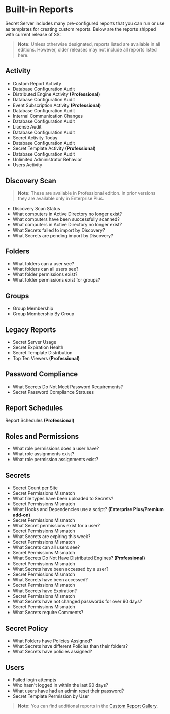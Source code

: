 [title]: # (Built-in Reports)
[tags]: # (Built-in Reports)
[priority]: # (1000)

# Built-in Reports

Secret Server includes many pre-configured reports that you can run or use as templates for creating custom reports. Below are the reports shipped with current release of SS:

>**Note:** Unless otherwise designated, reports listed are available in all editions.  However, older releases may not include all reports listed here.

## Activity

- Custom Report Activity
- Database Configuration Audit
- Distributed Engine Activity **(Professional)**
- Database Configuration Audit
- Event Subscription Activity **(Professional)**
- Database Configuration Audit
- Internal Communication Changes
- Database Configuration Audit
- License Audit
- Database Configuration Audit
- Secret Activity Today
- Database Configuration Audit
- Secret Template Activity **(Professional)**
- Database Configuration Audit
- Unlimited Administrator Behavior
- Users Activity

## Discovery Scan

> **Note:** These are available in Professional edition. In prior versions they are available only in Enterprise Plus.

- Discovery Scan Status
- What computers in Active Directory no longer exist?
- What computers have been successfully scanned?
- What computers in Active Directory no longer exist?
- What Secrets failed to import by Discovery?
- What Secrets are pending import by Discovery?

## Folders

- What folders can a user see?
- What folders can all users see?
- What folder permissions exist?
- What folder permissions exist for groups?

## Groups

- Group Membership
- Group Membership By Group

## Legacy Reports

- Secret Server Usage
- Secret Expiration Health
- Secret Template Distribution
- Top Ten Viewers **(Professional)**

## Password Compliance

- What Secrets Do Not Meet Password Requirements?
- Secret Password Compliance Statuses

## Report Schedules

Report Schedules **(Professional)**

## Roles and Permissions

- What role permissions does a user have?
- What role assignments exist?
- What role permission assignments exist?

## Secrets

- Secret Count per Site
- Secret Permissions Mismatch
- What file types have been uploaded to Secrets?
- Secret Permissions Mismatch
- What Hooks and Dependencies use a script? **(Enterprise Plus/Premium add-on)**
- Secret Permissions Mismatch
- What Secret permissions exist for a user?
- Secret Permissions Mismatch
- What Secrets are expiring this week?
- Secret Permissions Mismatch
- What Secrets can all users see?
- Secret Permissions Mismatch
- What Secrets Do Not Have Distributed Engines? **(Professional)**
- Secret Permissions Mismatch
- What Secrets have been accessed by a user?
- Secret Permissions Mismatch
- What Secrets have been accessed?
- Secret Permissions Mismatch
- What Secrets have Expiration?
- Secret Permissions Mismatch
- What Secrets have not changed passwords for over 90 days?
- Secret Permissions Mismatch
- What Secrets require Comments?

## Secret Policy

- What Folders have Policies Assigned?
- What Secrets have different Policies than their folders?
- What Secrets have policies assigned?

## Users

- Failed login attempts
- Who hasn't logged in within the last 90 days?
- What users have had an admin reset their password?
- Secret Template Permission by User

> **Note:** You can find additional reports in the  [Custom Report Gallery](https://my.thycotic.com/products_secretserver_customreportgallery.html).